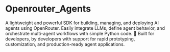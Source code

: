 # Openrouter_Agents
A lightweight and powerful SDK for building, managing, and deploying AI agents using OpenRouter. Easily integrate LLMs, define agent behavior, and orchestrate multi-agent workflows with simple Python code.  🚀 Built for developers, by developers with support for rapid prototyping, customization, and production-ready agent applications.

